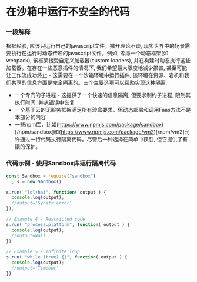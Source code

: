 # 在沙箱中运行不安全的代码

### 一段解释

根据经验, 应该只运行自己的javascript文件。撇开理论不谈, 现实世界中的场景需要执行在运行时动态传递的javascript文件。例如, 考虑一个动态框架(如 webpack), 该框架接受自定义加载器(custom loaders), 并在构建时动态执行这些加载器。在存在一些恶意插件的情况下, 我们希望最大限度地减少损害, 甚至可能让工作流成功终止 - 这需要在一个沙箱环境中运行插件, 该环境在资源、宕机和我们共享的信息方面是完全隔离的。三个主要选项可以帮助实现这种隔离:

- 一个专门的子进程 - 这提供了一个快速的信息隔离, 但要求制约子进程, 限制其执行时间, 并从错误中恢复
- 一个基于云的无服务框架满足所有沙盒要求，但动态部署和调用Faas方法不是本部分的内容
- 一些npm库，比如(https://www.npmjs.com/package/sandbox)[/npm/sandbox]和(https://www.npmjs.com/package/vm2)[/npm/vm2]允许通过一行代码执行隔离代码。尽管后一种选择在简单中获胜, 但它提供了有限的保护。

### 代码示例 - 使用Sandbox库运行隔离代码

```javascript
const Sandbox = require("sandbox")
  , s = new Sandbox()

s.run( "lol)hai", function( output ) {
  console.log(output);
  //output='Synatx error'
});

// Example 4 - Restricted code
s.run( "process.platform", function( output ) {
  console.log(output);
  //output=Null
})

// Example 5 - Infinite loop
s.run( "while (true) {}", function( output ) {
  console.log(output);
  //output='Timeout'
})
```